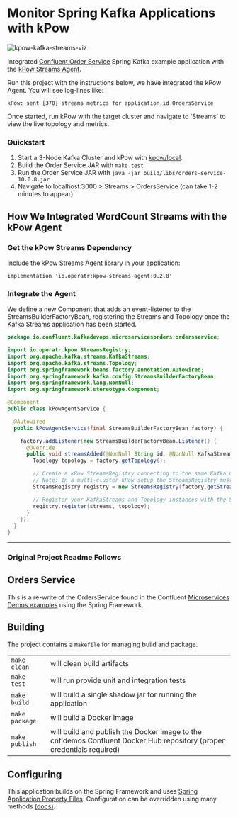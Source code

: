 # Monitor Spring Kafka Applications with kPow

![kpow-kafka-streams-viz](https://user-images.githubusercontent.com/2832467/137060506-4d7ff311-29da-42ed-8e14-97ccfea6f7d3.png)

Integrated [Confluent Order Service](https://github.com/confluentinc/streaming-ops/tree/main/apps/microservices-orders/orders-service) Spring Kafka example application with the [kPow Streams Agent](https://github.com/operatr-io/kpow-streams-agent).

Run this project with the instructions below, we have integrated the kPow Agent. You will see log-lines like:

```
kPow: sent [370] streams metrics for application.id OrdersService
```

Once started, run kPow with the target cluster and navigate to 'Streams' to view the live topology and metrics.

### Quickstart

1. Start a 3-Node Kafka Cluster and kPow with [kpow/local](https://github.com/operatr-io/kpow-local).
2. Build the Order Service JAR with `make test`
3. Run the Order Service JAR with `java -jar build/libs/orders-service-10.0.8.jar`
4. Navigate to localhost:3000 > Streams > OrdersService (can take 1-2 minutes to appear)

## How We Integrated WordCount Streams with the kPow Agent

### Get the kPow Streams Dependency

Include the kPow Streams Agent library in your application:

```
implementation 'io.operatr:kpow-streams-agent:0.2.8'
```

### Integrate the Agent

We define a new Component that adds an event-listener to the StreamsBuilderFactoryBean, registering the Streams and Topology once the Kafka Streams application has been started.

```Java
package io.confluent.kafkadevops.microservicesorders.ordersservice;

import io.operatr.kpow.StreamsRegistry;
import org.apache.kafka.streams.KafkaStreams;
import org.apache.kafka.streams.Topology;
import org.springframework.beans.factory.annotation.Autowired;
import org.springframework.kafka.config.StreamsBuilderFactoryBean;
import org.springframework.lang.NonNull;
import org.springframework.stereotype.Component;

@Component
public class kPowAgentService {

  @Autowired
  public kPowAgentService(final StreamsBuilderFactoryBean factory) {

    factory.addListener(new StreamsBuilderFactoryBean.Listener() {
      @Override
      public void streamsAdded(@NonNull String id, @NonNull KafkaStreams streams) {
        Topology topology = factory.getTopology();

        // Create a kPow StreamsRegistry connecting to the same Kafka Cluster as Kafka Streams.
        // Note: In a multi-cluster kPow setup the StreamsRegistry must be configured with your Primary cluster.
        StreamsRegistry registry = new StreamsRegistry(factory.getStreamsConfiguration());

        // Register your KafkaStreams and Topology instances with the StreamsRegistry
        registry.register(streams, topology);
      }
    });
  }
}
```

----

### Original Project Readme Follows

## Orders Service

This is a re-write of the OrdersService found in the Confluent [Microservices Demos examples](https://github.com/confluentinc/kafka-streams-examples/tree/6.0.0-post/src/main/java/io/confluent/examples/streams/microservices)
using the Spring Framework.

## Building

The project contains a `Makefile` for managing build and package.

|            |                                           |
|------------|-------------------------------------------|
| `make clean` |will clean build artifacts|
| `make test`  |will run provide unit and integration tests|
| `make build` |will build a single shadow jar for running the application|
| `make package` |will build a Docker image|
| `make publish` |will build and publish the Docker image to the cnfldemos Confluent Docker Hub repository (proper credentials required)|

## Configuring

This application builds on the Spring Framework and uses [Spring Application Property Files](https://docs.spring.io/spring-boot/docs/current/reference/html/spring-boot-features.html#boot-features-external-config-application-property-files).
Configuration can be overridden using many methods [(docs)](https://docs.spring.io/spring-boot/docs/1.5.6.RELEASE/reference/html/boot-features-external-config.html).
